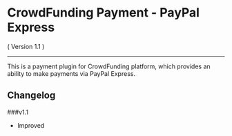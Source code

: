 CrowdFunding Payment - PayPal Express
==========================
( Version 1.1 )
- - -

This is a payment plugin for CrowdFunding platform, which provides an ability to make payments via PayPal Express.

Changelog
---------

###v1.1
* Improved